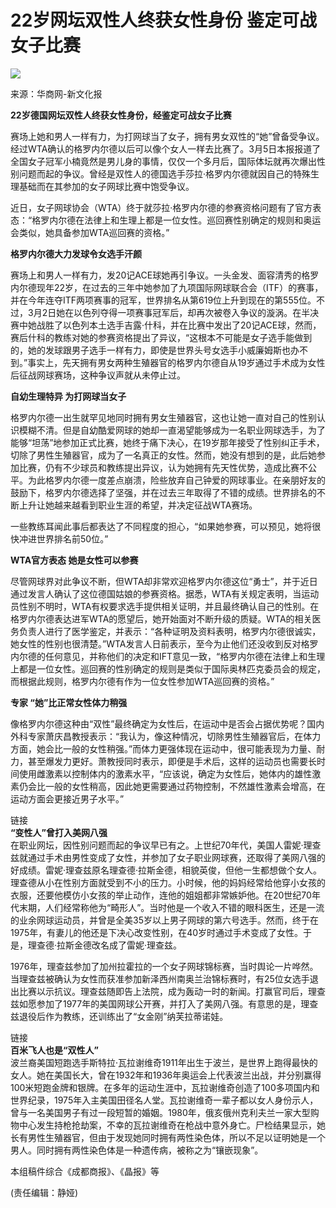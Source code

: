 # 22岁网坛双性人终获女性身份 鉴定可战女子比赛

![](https://i4.itc.cn/20081209/6d4_cba8c651_ee89_4b78_9231_4d208da863ce_0.jpg)

来源：华商网-新文化报

**22岁德国网坛双性人终获女性身份，经鉴定可战女子比赛**

赛场上她和男人一样有力，为打网球当了女子，拥有男女双性的“她”曾备受争议。经过WTA确认的格罗内尔德以后可以像个女人一样去比赛了。3月5日本报报道了全国女子冠军小楠竟然是男儿身的事情，仅仅一个多月后，国际体坛就再次爆出性别问题而起的争议。曾经是双性人的德国选手莎拉·格罗内尔德就因自己的特殊生理基础而在其参加的女子网球比赛中饱受争议。

近日，女子网球协会（WTA）终于就莎拉·格罗内尔德的参赛资格问题有了官方表态：“格罗内尔德在法律上和生理上都是一位女性。巡回赛性别确定的规则和奥运会类似，她具备参加WTA巡回赛的资格。”

**格罗内尔德大力发球令女选手汗颜**

赛场上和男人一样有力，发20记ACE球她再引争议。一头金发、面容清秀的格罗内尔德现年22岁，在过去的三年中她参加了九项国际网球联合会（ITF）的赛事，并在今年连夺ITF两项赛事的冠军，世界排名从第619位上升到现在的第555位。不过，3月2日她在以色列夺得一项赛事冠军后，却再次被卷入争议的漩涡。在半决赛中她战胜了以色列本土选手吉露·什科，并在比赛中发出了20记ACE球，然而，赛后什科的教练对她的参赛资格提出了异议，“这根本不可能是女子选手能做到的，她的发球跟男子选手一样有力，即使是世界头号女选手小威廉姆斯也办不到。”事实上，先天拥有男女两种生殖器官的格罗内尔德自从19岁通过手术成为女性后征战网球赛场，这种争议声就从未停止过。

**自幼生理特异 为打网球当女子**

格罗内尔德一出生就罕见地同时拥有男女生殖器官，这也让她一直对自己的性别认识模糊不清。但是自幼酷爱网球的她却一直渴望能够成为一名职业网球选手，为了能够“坦荡”地参加正式比赛，她终于痛下决心，在19岁那年接受了性别纠正手术，切除了男性生殖器官，成为了一名真正的女性。然而，她没有想到的是，此后她参加比赛，仍有不少球员和教练提出异议，认为她拥有先天性优势，造成比赛不公平。为此格罗内尔德一度差点崩溃，险些放弃自己钟爱的网球事业。在亲朋好友的鼓励下，格罗内尔德选择了坚强，并在过去三年取得了不错的成绩。世界排名的不断上升让她越来越看到职业生涯的希望，并决定征战WTA赛场。 

一些教练耳闻此事后都表达了不同程度的担心，“如果她参赛，可以预见，她将很快冲进世界排名前50位。” 

**WTA官方表态 她是女性可以参赛**

尽管网球界对此争议不断，但WTA却非常欢迎格罗内尔德这位“勇士”，并于近日通过发言人确认了这位德国姑娘的参赛资格。据悉，WTA有关规定表明，当运动员性别不明时，WTA有权要求选手提供相关证明，并且最终确认自己的性别。在格罗内尔德表达进军WTA的愿望后，她开始面对不断升级的质疑。WTA的相关医务负责人进行了医学鉴定，并表示：“各种证明及资料表明，格罗内尔德很诚实，她女性的性别也很清楚。”WTA发言人日前表示，至今为止他们还没收到反对格罗内尔德的任何意见，并称他们的决定和IFT意见一致，“格罗内尔德在法律上和生理上都是一位女性。巡回赛的性别确定的规则是类似于国际奥林匹克委员会的规定，而根据此规则，格罗内尔德有作为一位女性参加WTA巡回赛的资格。”

**专家 “她”比正常女性体力稍强**

像格罗内尔德这种由“双性”最终确定为女性后，在运动中是否会占据优势呢？国内外科专家萧庆昌教授表示：“我认为，像这种情况，切除男性生殖器官后，在体力方面，她会比一般的女性稍强。”而体力更强体现在运动中，很可能表现为力量、耐力，甚至爆发力更好。萧教授同时表示，即便是手术后，这样的运动员也需要长时间使用雌激素以控制体内的激素水平，“应该说，确定为女性后，她体内的雄性激素仍会比一般的女性稍高，因此她更需要通过药物控制，不然雄性激素会增高，在运动方面会更接近男子水平。”

链接  
**“变性人”曾打入美网八强**  
在职业网坛，因性别问题而起的争议早已有之。上世纪70年代，美国人雷妮·理查兹就通过手术由男性变成了女性，并参加了女子职业网球赛，还取得了美网八强的好成绩。雷妮·理查兹原名理查德·拉斯金德，相貌英俊，但他一生都想做个女人。理查德从小在性别方面就受到不小的压力。小时候，他的妈妈经常给他穿小女孩的衣服，还要他模仿小女孩的举止动作，连他的姐姐都非常嫉妒他。在20世纪70年代末期，人们经常称他为“畸形人”。当时他是一个收入不错的眼科医生，还是一流的业余网球运动员，并曾是全美35岁以上男子网球的第六号选手。然而，终于在1975年，有妻儿的他还是下决心改变性别，在40岁时通过手术变成了女性。于是，理查德·拉斯金德改名成了雷妮·理查兹。

1976年，理查兹参加了加州拉霍拉的一个女子网球锦标赛，当时舆论一片哗然。当理查兹被确认为女性而获准参加新泽西州南奥兰治锦标赛时，有25位女选手退出比赛以示抗议。理查兹随即告上法院，成为轰动一时的新闻。打赢官司后，理查兹如愿参加了1977年的美国网球公开赛，并打入了美网八强。有意思的是，理查兹退役后作为教练，还训练出了“女金刚”纳芙拉蒂诺娃。

链接  
**百米飞人也是“双性人”**  
波兰裔美国短跑选手斯特拉·瓦拉谢维奇1911年出生于波兰，是世界上跑得最快的女人。她在美国长大，曾在1932年和1936年奥运会上代表波兰出战，并分别赢得100米短跑金牌和银牌。在多年的运动生涯中，瓦拉谢维奇创造了100多项国内和世界纪录，1975年入主美国田径名人堂。瓦拉谢维奇一辈子都以女人身份示人，曾与一名美国男子有过一段短暂的婚姻。1980年，俄亥俄州克利夫兰一家大型购物中心发生持枪抢劫案，不幸的瓦拉谢维奇在枪战中意外身亡。尸检结果显示，她长有男性生殖器官，但由于发现她同时拥有两性染色体，所以不足以证明她是一个男人。同时拥有两性染色体是一种遗传病，被称之为“镶嵌现象”。

本组稿件综合《成都商报》、《晶报》等

(责任编辑：静娅)